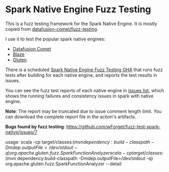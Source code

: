 # Spark Native Engine Fuzz Testing

This is a fuzz testing framework for the Spark Native Engine. It is mostly copied from [datafusion-comet/fuzz-testing](https://github.com/apache/datafusion-comet/tree/main/fuzz-testing).

I use it to test the popular spark native engines:
- [Datafusion Comet](https://github.com/apache/datafusion-comet)
- [Blaze](https://github.com/kwai/blaze/)
- [Gluten](https://github.com/apache/incubator-gluten)

There is a scheduled [Spark Native Engine Fuzz Testing GHA](https://github.com/wForget/fuzz-test-spark-native/actions/workflows/master.yml) that runs fuzz tests after building for each native engine, and reports the test results in issues.

You can see the fuzz test reports of each native engine in [issues list](https://github.com/wForget/fuzz-test-spark-native/issues), which shows the running failures and consistency issues in spark with native engine.

**Note**: The report may be truncated due to issue comment length limit. You can download the complete report file in the action's artifacts.

**Bugs found by fuzz testing**: https://github.com/wForget/fuzz-test-spark-native/issues/7


usage:
scala -cp target/classes:$(mvn dependency:build-classpath -Dmdep.outputFile=/dev/stdout -q) org.apache.gluten.fuzz.SparkFunctionAnalyzer
scala -cp target/classes:$(mvn dependency:build-classpath -Dmdep.outputFile=/dev/stdout -q) org.apache.gluten.fuzz.SparkFunctionAnalyzer --detail
